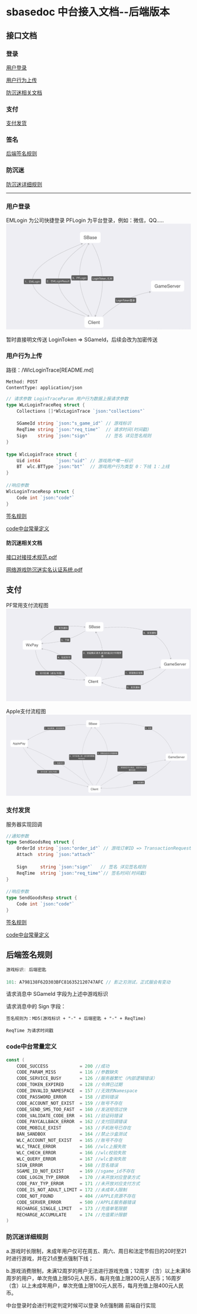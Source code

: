 # sbasedoc 中台接入文档--后端版本

## 接口文档

### 登录
[用户登录](#login)

[用户行为上传](#usertrace)

[防沉迷相关文档](#wlc)
### 支付
[支付发货](#sendgoods)

### 签名
[后端签名规则](#sign)

### 防沉迷
[防沉迷详细规则](#chenmi)

---
### <a id="login">用户登录</a>
EMLogin 为公司快捷登录 PFLogin 为平台登录，例如：微信，QQ.....
![登录流程图](../image/login.png)

暂时直接明文传送 LoginToken => SGameId，后续会改为加密传送
### <a id="usertrace">用户行为上传</a> 
路径：/WlcLoginTrace[README.md]

```
Method: POST
ContentType: application/json
```

```go
// 请求参数 LoginTraceParam 用户行为数据上报请求参数
type WLcLoginTraceReq struct {
    Collections []*WlcLoginTrace `json:"collections"`
    
    SGameId string `json:"s_game_id"` // 游戏标识
    ReqTime string `json:"req_time"`  // 请求时间(时间戳)
    Sign    string `json:"sign"`      // 签名 详见签名规则
}

type WlcLoginTrace struct {
    Uid int64      `json:"uid"` // 游戏用户唯一标识
    BT  wlc.BTType `json:"bt"`  // 游戏用户行为类型 0：下线 1：上线
}

//响应参数
WlcLoginTraceResp struct {
    Code int `json:"code"`
}
```
[签名规则](#sign)

[code中台常量定义](#code)

#### <a id="wlc">防沉迷相关文档</a>

[接口对接技术规范.pdf](../WLC/接口对接技术规范.pdf)

[网络游戏防沉迷实名认证系统.pdf](../WLC/网络游戏防沉迷实名认证系统.pdf)

## 支付
PF常用支付流程图
![支付流程图](../image/Pay.png)

Apple支付流程图
![支付流程图](../image/ApplePay.png)

### <a id="sendgoods">支付发货</a>

服务器实现回调

```go
//通知参数
type SendGoodsReq struct {
    OrderId string `json:"order_id"` // 游戏订单ID => TransactionRequest.GameOrderId
    Attach  string `json:"attach"`
	
    Sign     string `json:"sign"`   // 签名 详见签名规则
    ReqTime  string `json:"req_time"`// 签名时间(时间戳)
}

//响应参数
type SendGoodsResp struct {
    Code int `json:"code"`
}
```
[签名规则](#sign)

[code中台常量定义](#code)

## <a id="sign">后端签名规则</a>
```go
游戏标识: 后端密匙

101: A798138F62D303BFC816352120747AFC // 影之刃测试，正式服会有变动
```

请求消息中 SGameId 字段为上述中游戏标识

请求消息中的 Sign 字段：

    签名规则为：MD5(游戏标识 + "-" + 后端密匙 + "-" + ReqTime)

    ReqTime 为请求时间戳

### <a id="code">code中台常量定义</a>
```go
const (
    CODE_SUCCESS            = 200 //成功
    CODE_PARAM_MISS         = 116 //参数缺失
    CODE_SERVICE_BUSY       = 126 //服务器繁忙（内部逻辑错误）
    CODE_TOKEN_EXPIRED      = 128 //令牌已过期
    CODE_INVALID_NAMESPACE  = 157 //无效的Namespace
    CODE_PASSWORD_ERROR     = 158 //密码错误
    CODE_ACCOUNT_NOT_EXIST  = 159 //账号不存在
    CODE_SEND_SMS_TOO_FAST  = 160 //发送短信过快
    CODE_VALIDATE_CODE_ERR  = 161 //验证码错误
    CODE_PAYCALLBACK_ERROR  = 162 //支付回调错误
    CODE_MOBILE_EXIST       = 163 //手机账号已存在
    BAN_SANDBOX             = 164 //禁止沙盒测试
    WLC_ACCOUNT_NOT_EXIST   = 165 //账号不存在
    WLC_TRACE_ERROR         = 166 //wlc上报失败
    WLC_CHECH_ERROR         = 166 //wlc校验失败
    WLC_QUERY_ERROR         = 167 //wlc查询失败
    SIGN_ERROR              = 168 //签名错误
    SGAME_ID_NOT_EXIST      = 169 //sgame_id不存在
    CODE_LOGIN_TYP_ERROR    = 170 //未开放对应登录方式
    CODE_PAY_TYP_ERROR      = 171 //未开放对应支付方式
    CODE_IS_NOT_ADULT_LIMIT = 172 //未成年人限制
    CODE_NOT_FOUND          = 404 //APPLE资源不存在
    CODE_SERVER_ERROR       = 500 //APPLE服务器错误
    RECHARGE_SINGLE_LIMIT   = 173 //充值单笔限额
    RECHARGE_ACCUMULATE     = 174 //充值累计限额
)
```

###  <a id="chenmi">防沉迷详细规则</a>

a.游戏时长限制，未成年用户仅可在周五、周六、周日和法定节假日的20时至21时进行游戏，并在21点整点强制下线；

b.游戏消费限制，未满12周岁的用户无法进行游戏充值；12周岁（含）以上未满16周岁的用户，单次充值上限50元人民币，每月充值上限200元人民币；16周岁（含）以上未成年用户，单次充值上限100元人民币，每月充值上限400元人民币。

中台登录时会进行判定判定时候可以登录 9点强制踢 前端自行实现 
